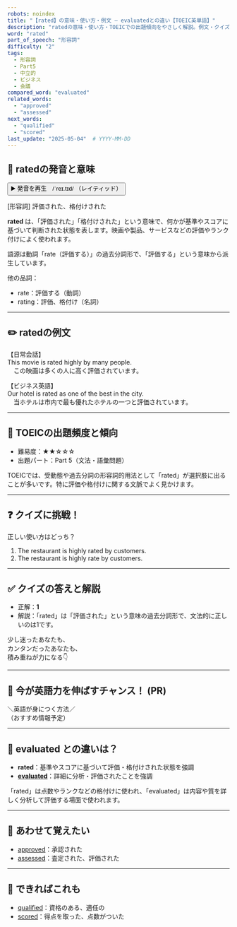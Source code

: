 ```yaml
---
robots: noindex
title: "【rated】の意味・使い方・例文 ― evaluatedとの違い【TOEIC英単語】"
description: "ratedの意味・使い方・TOEICでの出題傾向をやさしく解説。例文・クイズ付きでevaluatedとの違いもわかりやすく学べます。"
word: "rated"
part_of_speech: "形容詞"
difficulty: "2"
tags:
  - 形容詞
  - Part5
  - 中立的
  - ビジネス
  - 会議
compared_word: "evaluated"
related_words:
  - "approved"
  - "assessed"
next_words:
  - "qualified"
  - "scored"
last_update: "2025-05-04"  # YYYY-MM-DD
---
```


## 🔰 ratedの発音と意味

<button class="play-audio" onclick="playTTS('rated')">
  <span class="play-audio-main">
    ▶️ 発音を再生　/ˈreɪ.tɪd/
  </span>
  <span class="play-audio-sub">
    （レイティッド）
  </span>
</button>

[形容詞] 評価された、格付けされた

**rated** は、「評価された」「格付けされた」という意味で、何かが基準やスコアに基づいて判断された状態を表します。映画や製品、サービスなどの評価やランク付けによく使われます。

語源は動詞「rate（評価する）」の過去分詞形で、「評価する」という意味から派生しています。

他の品詞：  
- rate：評価する（動詞）
- rating：評価、格付け（名詞）

---

## ✏️ ratedの例文

【日常会話】  
This movie is rated highly by many people.  
　この映画は多くの人に高く評価されています。

【ビジネス英語】  
Our hotel is rated as one of the best in the city.  
　当ホテルは市内で最も優れたホテルの一つと評価されています。

---

## 🎯 TOEICの出題頻度と傾向

- 難易度：★★☆☆☆
- 出題パート：Part 5（文法・語彙問題）

TOEICでは、受動態や過去分詞の形容詞的用法として「rated」が選択肢に出ることが多いです。特に評価や格付けに関する文脈でよく見かけます。

---

## ❓ クイズに挑戦！

正しい使い方はどっち？

1. The restaurant is highly rated by customers.  
2. The restaurant is highly rate by customers.

---

## ✅ クイズの答えと解説

- 正解：**1**
- 解説：「rated」は「評価された」という意味の過去分詞形で、文法的に正しいのは1です。

少し迷ったあなたも、  
カンタンだったあなたも、  
積み重ねが力になる👇️

---

## 🚀 今が英語力を伸ばすチャンス！ (PR)

<div class="info-center">
＼英語が身につく方法／<br>  
（おすすめ情報予定）
</div>

---

## 🤔  evaluated との違いは？

- **rated**：基準やスコアに基づいて評価・格付けされた状態を強調
- **[evaluated](/word/evaluated)**：詳細に分析・評価されたことを強調

「rated」は点数やランクなどの格付けに使われ、「evaluated」は内容や質を詳しく分析して評価する場面で使われます。

---

## 🧩 あわせて覚えたい

- [approved](/word/approved)：承認された
- [assessed](/word/assessed)：査定された、評価された

---

## 📖 できればこれも

- [qualified](/word/qualified)：資格のある、適任の
- [scored](/word/scored)：得点を取った、点数がついた

<!-- cvid: aid47_bid00 -->
